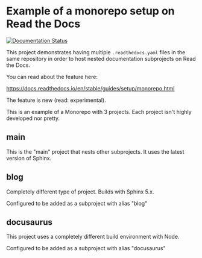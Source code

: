 # Example of a monorepo setup on Read the Docs

[![Documentation Status](https://readthedocs.org/projects/monorepo-example/badge/?version=latest)](https://monorepo-example.readthedocs.io/en/latest/?badge=latest)

This project demonstrates having multiple `.readthedocs.yaml` files in the same repository in order to host nested documentation subprojects on Read the Docs.

You can read about the feature here:

https://docs.readthedocs.io/en/stable/guides/setup/monorepo.html

The feature is new (read: experimental).

This is an example of a Monorepo with 3 projects.
Each project isn't highly developed nor pretty.

main
----

This is the "main" project that nests other subprojects.
It uses the latest version of Sphinx.

blog
----

Completely different type of project.
Builds with Sphinx 5.x.

Configured to be added as a subproject with alias "blog"

docusaurus
----------

This project uses a completely different build environment with Node.

Configured to be added as a subproject with alias "docusaurus"
